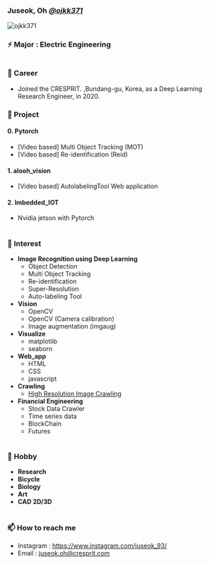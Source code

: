 ### Juseok, Oh [*@ojkk371*](https://github.com/ojkk371/ojkk371/blob/master/profile.md)
[](https://blog.naver.com/ojkk371)
<p align="left"> <img src="https://komarev.com/ghpvc/?username=ojkk371&color=brightgreen" alt="ojkk371" /> </p>

### ⚡ Major : Electric Engineering

#
### 🔭 Career
- Joined the CRESPRIT. ,Bundang-gu, Korea, as a Deep Learning Research Engineer, in 2020.

### 🤔 Project
#### 0. Pytorch
   - [Video based] Multi Object Tracking (MOT)
   - [Video based] Re-identification (Reid)
#### 1. alooh_vision
   - [Video based] AutolabelingTool Web application
#### 2. Imbedded_IOT
   - Nvidia jetson with Pytorch
#
### 🌱 Interest
- **Image Recognition using Deep Learning**    
    - Object Detection
    - Multi Object Tracking
    - Re-identification
    - Super-Resolution
    - Auto-labeling Tool
- **Vision**
    - OpenCV
    - OpenCV (Camera calibration)
    - Image augmentation (imgaug)
- **Visualize**
    - matplotlib
    - seaborn
- **Web_app**
    - HTML
    - CSS
    - javascript
- **Crawling**
    - [High Resolution Image Crawling](https://github.com/ojkk371/Image-crawler)    
- **Financial Engineering**
    - Stock Data Crawler
    - Time series data
    - BlockChain
    - Futures
#
### 👯 Hobby
- **Research**
- **Bicycle**
- **Biology**
- **Art**
- **CAD 2D/3D**

#
### 📫 How to reach me
- Instagram : https://www.instagram.com/juseok_93/
- Email : juseok.oh@cresprit.com


<!--
**ojkk371/ojkk371** is a ✨ _special_ ✨ repository because its `README.md` (this file) appears on your GitHub profile.

Here are some ideas to get you started:

- 🔭 I’m currently working on ...
- 🌱 I’m currently learning ...
- 👯 I’m looking to collaborate on ...
- 🤔 I’m looking for help with ...
- 💬 Ask me about ...
- 📫 How to reach me: ...
- 😄 Pronouns: ...
- ⚡ Fun fact: ...
-->
